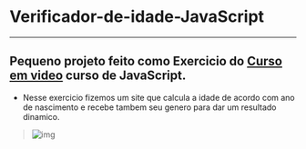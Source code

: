 # Verificador-de-idade-JavaScript
***

## Pequeno projeto feito como Exercicio do [Curso em video](https://www.cursoemvideo.com/curso/javascript) curso de JavaScript.

* Nesse exercicio fizemos um site que calcula a idade de acordo com ano de nascimento e recebe tambem seu genero para dar um resultado dinamico.

> ![img](https://i.imgur.com/3VUB0P0.png)
